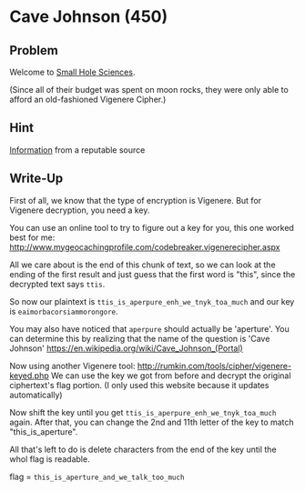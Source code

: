 # Cave Johnson (450)

## Problem

Welcome to [Small Hole Sciences](files/cave-johnson.txt).

(Since all of their budget was spent on moon rocks, they were only able to afford an old-fashioned Vigenere Cipher.)

## Hint

[Information](https://en.wikipedia.org/wiki/Vigenere_cipher) from a reputable source

## Write-Up

First of all, we know that the type of encryption is Vigenere.
But for Vigenere decryption, you need a key.

You can use an online tool to try to figure out a key for you, this one worked best for me:
http://www.mygeocachingprofile.com/codebreaker.vigenerecipher.aspx

All we care about is the end of this chunk of text, so we can look at the ending of the first result and just guess that the first word is "this", since the decrypted text says `ttis`. 

So now our plaintext is `ttis_is_aperpure_enh_we_tnyk_toa_much` and our key is `eaimorbacorsiammorongore`.

You may also have noticed that `aperpure` should actually be 'aperture'.
You can determine this by realizing that the name of the question is 'Cave Johnson'
https://en.wikipedia.org/wiki/Cave_Johnson_(Portal)

Now using another Vigenere tool:
http://rumkin.com/tools/cipher/vigenere-keyed.php
We can use the key we got from before and decrypt the original ciphertext's flag portion.
(I only used this website because it updates automatically)

Now shift the key until you get `ttis_is_aperpure_enh_we_tnyk_toa_much` again. After that, you can change the 2nd and 11th letter of the key to match "this_is_aperture".

All that's left to do is delete characters from the end of the key until the whol flag is readable.

flag = `this_is_aperture_and_we_talk_too_much`